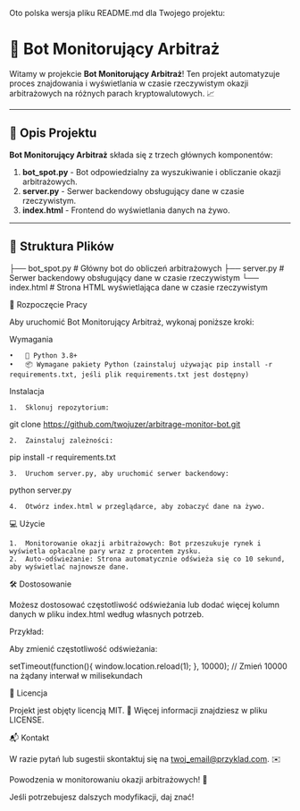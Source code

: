 Oto polska wersja pliku README.md dla Twojego projektu:

# 🔄 Bot Monitorujący Arbitraż

Witamy w projekcie **Bot Monitorujący Arbitraż**! Ten projekt automatyzuje proces znajdowania i wyświetlania w czasie rzeczywistym okazji arbitrażowych na różnych parach kryptowalutowych. 📈

---

## 📑 Opis Projektu

**Bot Monitorujący Arbitraż** składa się z trzech głównych komponentów:

1. **bot_spot.py** - Bot odpowiedzialny za wyszukiwanie i obliczanie okazji arbitrażowych.
2. **server.py** - Serwer backendowy obsługujący dane w czasie rzeczywistym.
3. **index.html** - Frontend do wyświetlania danych na żywo.

---

## 📂 Struktura Plików


├── bot_spot.py    # Główny bot do obliczeń arbitrażowych
├── server.py      # Serwer backendowy obsługujący dane w czasie rzeczywistym
└── index.html     # Strona HTML wyświetlająca dane w czasie rzeczywistym

🚀 Rozpoczęcie Pracy

Aby uruchomić Bot Monitorujący Arbitraż, wykonaj poniższe kroki:

Wymagania

	•	🐍 Python 3.8+
	•	📦 Wymagane pakiety Python (zainstaluj używając pip install -r requirements.txt, jeśli plik requirements.txt jest dostępny)

Instalacja

	1.	Sklonuj repozytorium:

git clone https://github.com/twojuzer/arbitrage-monitor-bot.git


	2.	Zainstaluj zależności:

pip install -r requirements.txt


	3.	Uruchom server.py, aby uruchomić serwer backendowy:

python server.py


	4.	Otwórz index.html w przeglądarce, aby zobaczyć dane na żywo.

💻 Użycie

	1.	Monitorowanie okazji arbitrażowych: Bot przeszukuje rynek i wyświetla opłacalne pary wraz z procentem zysku.
	2.	Auto-odświeżanie: Strona automatycznie odświeża się co 10 sekund, aby wyświetlać najnowsze dane.

🛠️ Dostosowanie

Możesz dostosować częstotliwość odświeżania lub dodać więcej kolumn danych w pliku index.html według własnych potrzeb.

Przykład:

Aby zmienić częstotliwość odświeżania:

setTimeout(function(){
    window.location.reload(1);
}, 10000);  // Zmień 10000 na żądany interwał w milisekundach

📝 Licencja

Projekt jest objęty licencją MIT. 📄 Więcej informacji znajdziesz w pliku LICENSE.

📬 Kontakt

W razie pytań lub sugestii skontaktuj się na twoj_email@przyklad.com. ✉️

Powodzenia w monitorowaniu okazji arbitrażowych! 🚀

Jeśli potrzebujesz dalszych modyfikacji, daj znać!
